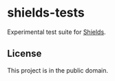 shields-tests
=============

Experimental test suite for [Shields][].

[Shields]: https://github.com/badges/shields


License
-------

This project is in the public domain.

